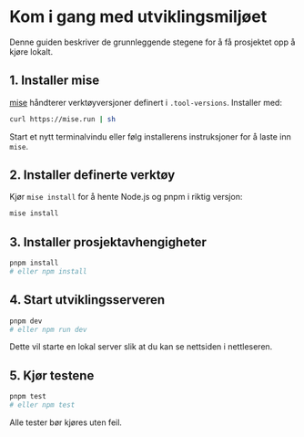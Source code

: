 # Kom i gang med utviklingsmiljøet

Denne guiden beskriver de grunnleggende stegene for å få prosjektet opp å kjøre lokalt.

## 1. Installer mise

[mise](https://github.com/jdx/mise) håndterer verktøyversjoner definert i `.tool-versions`.
Installer med:

```bash
curl https://mise.run | sh
```

Start et nytt terminalvindu eller følg installerens instruksjoner for å laste inn `mise`.

## 2. Installer definerte verktøy

Kjør `mise install` for å hente Node.js og pnpm i riktig versjon:

```bash
mise install
```

## 3. Installer prosjektavhengigheter

```bash
pnpm install
# eller npm install
```

## 4. Start utviklingsserveren

```bash
pnpm dev
# eller npm run dev
```

Dette vil starte en lokal server slik at du kan se nettsiden i nettleseren.

## 5. Kjør testene

```bash
pnpm test
# eller npm test
```

Alle tester bør kjøres uten feil.
